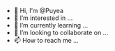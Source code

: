 - 👋 Hi, I’m @Puyea
- 👀 I’m interested in ...
- 🌱 I’m currently learning ...
- 💞️ I’m looking to collaborate on ...
- 📫 How to reach me ...

<!---
Puyea/Puyea is a ✨ special ✨ repository because its `README.md` (this file) appears on your GitHub profile.
You can click the Preview link to take a look at your changes.
--->
